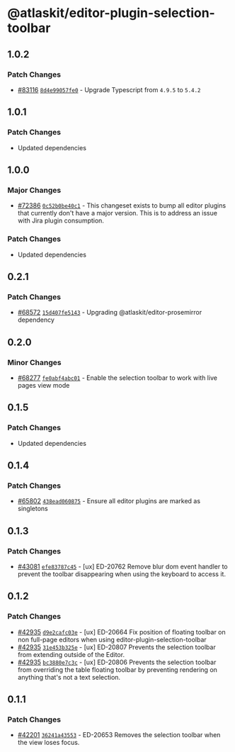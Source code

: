 # @atlaskit/editor-plugin-selection-toolbar

## 1.0.2

### Patch Changes

- [#83116](https://stash.atlassian.com/projects/CONFCLOUD/repos/confluence-frontend/pull-requests/83116) [`8d4e99057fe0`](https://stash.atlassian.com/projects/CONFCLOUD/repos/confluence-frontend/commits/8d4e99057fe0) - Upgrade Typescript from `4.9.5` to `5.4.2`

## 1.0.1

### Patch Changes

- Updated dependencies

## 1.0.0

### Major Changes

- [#72386](https://stash.atlassian.com/projects/CONFCLOUD/repos/confluence-frontend/pull-requests/72386) [`0c52b0be40c1`](https://stash.atlassian.com/projects/CONFCLOUD/repos/confluence-frontend/commits/0c52b0be40c1) - This changeset exists to bump all editor plugins that currently don't have a major version. This is to address an issue with Jira plugin consumption.

### Patch Changes

- Updated dependencies

## 0.2.1

### Patch Changes

- [#68572](https://stash.atlassian.com/projects/CONFCLOUD/repos/confluence-frontend/pull-requests/68572) [`15d407fe5143`](https://stash.atlassian.com/projects/CONFCLOUD/repos/confluence-frontend/commits/15d407fe5143) - Upgrading @atlaskit/editor-prosemirror dependency

## 0.2.0

### Minor Changes

- [#68277](https://stash.atlassian.com/projects/CONFCLOUD/repos/confluence-frontend/pull-requests/68277) [`fe0abf4abc01`](https://stash.atlassian.com/projects/CONFCLOUD/repos/confluence-frontend/commits/fe0abf4abc01) - Enable the selection toolbar to work with live pages view mode

## 0.1.5

### Patch Changes

- Updated dependencies

## 0.1.4

### Patch Changes

- [#65802](https://stash.atlassian.com/projects/CONFCLOUD/repos/confluence-frontend/pull-requests/65802) [`438ead060875`](https://stash.atlassian.com/projects/CONFCLOUD/repos/confluence-frontend/commits/438ead060875) - Ensure all editor plugins are marked as singletons

## 0.1.3

### Patch Changes

- [#43081](https://bitbucket.org/atlassian/atlassian-frontend/pull-requests/43081) [`efe83787c45`](https://bitbucket.org/atlassian/atlassian-frontend/commits/efe83787c45) - [ux] ED-20762 Remove blur dom event handler to prevent the toolbar disappearing when using the keyboard to access it.

## 0.1.2

### Patch Changes

- [#42935](https://bitbucket.org/atlassian/atlassian-frontend/pull-requests/42935) [`d9e2cafc03e`](https://bitbucket.org/atlassian/atlassian-frontend/commits/d9e2cafc03e) - [ux] ED-20664 Fix position of floating toolbar on non full-page editors when using editor-plugin-selection-toolbar
- [#42935](https://bitbucket.org/atlassian/atlassian-frontend/pull-requests/42935) [`31e453b325e`](https://bitbucket.org/atlassian/atlassian-frontend/commits/31e453b325e) - [ux] ED-20807 Prevents the selection toolbar from extending outside of the Editor.
- [#42935](https://bitbucket.org/atlassian/atlassian-frontend/pull-requests/42935) [`bc3880e7c3c`](https://bitbucket.org/atlassian/atlassian-frontend/commits/bc3880e7c3c) - [ux] ED-20806 Prevents the selection toolbar from overriding the table floating toolbar by preventing rendering on anything that's not a text selection.

## 0.1.1

### Patch Changes

- [#42201](https://bitbucket.org/atlassian/atlassian-frontend/pull-requests/42201) [`36241a43553`](https://bitbucket.org/atlassian/atlassian-frontend/commits/36241a43553) - ED-20653 Removes the selection toolbar when the view loses focus.
